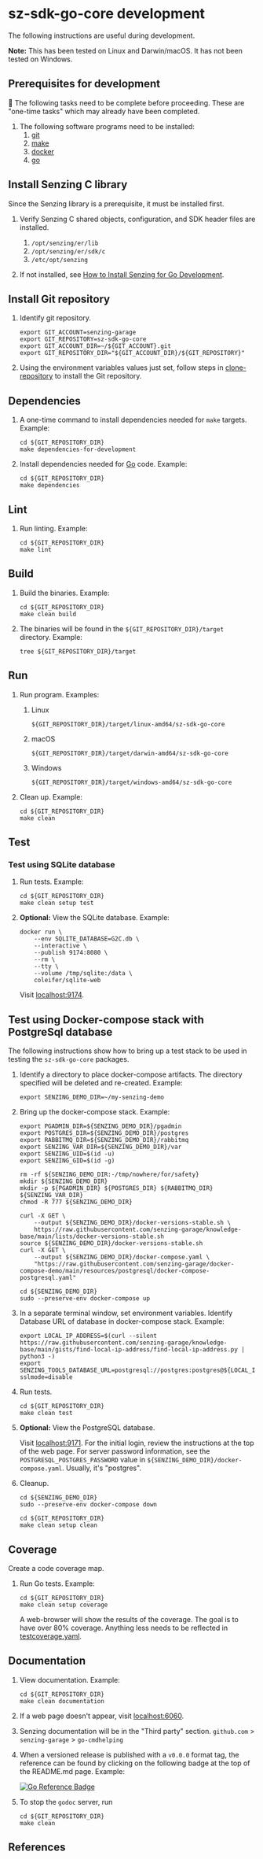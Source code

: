 # sz-sdk-go-core development

The following instructions are useful during development.

**Note:** This has been tested on Linux and Darwin/macOS.
It has not been tested on Windows.

## Prerequisites for development

:thinking: The following tasks need to be complete before proceeding.
These are "one-time tasks" which may already have been completed.

1. The following software programs need to be installed:
    1. [git]
    1. [make]
    1. [docker]
    1. [go]

## Install Senzing C library

Since the Senzing library is a prerequisite, it must be installed first.

1. Verify Senzing C shared objects, configuration, and SDK header files are installed.
    1. `/opt/senzing/er/lib`
    1. `/opt/senzing/er/sdk/c`
    1. `/etc/opt/senzing`

1. If not installed, see [How to Install Senzing for Go Development].

## Install Git repository

1. Identify git repository.

    ```console
    export GIT_ACCOUNT=senzing-garage
    export GIT_REPOSITORY=sz-sdk-go-core
    export GIT_ACCOUNT_DIR=~/${GIT_ACCOUNT}.git
    export GIT_REPOSITORY_DIR="${GIT_ACCOUNT_DIR}/${GIT_REPOSITORY}"

    ```

1. Using the environment variables values just set, follow
   steps in [clone-repository] to install the Git repository.

## Dependencies

1. A one-time command to install dependencies needed for `make` targets.
   Example:

    ```console
    cd ${GIT_REPOSITORY_DIR}
    make dependencies-for-development

    ```

1. Install dependencies needed for [Go] code.
   Example:

    ```console
    cd ${GIT_REPOSITORY_DIR}
    make dependencies

    ```

## Lint

1. Run linting.
   Example:

    ```console
    cd ${GIT_REPOSITORY_DIR}
    make lint

    ```

## Build

1. Build the binaries.
   Example:

    ```console
    cd ${GIT_REPOSITORY_DIR}
    make clean build

    ```

1. The binaries will be found in the `${GIT_REPOSITORY_DIR}/target` directory.
   Example:

    ```console
    tree ${GIT_REPOSITORY_DIR}/target

    ```

## Run

1. Run program.
   Examples:

    1. Linux

        ```console
        ${GIT_REPOSITORY_DIR}/target/linux-amd64/sz-sdk-go-core

        ```

    1. macOS

        ```console
        ${GIT_REPOSITORY_DIR}/target/darwin-amd64/sz-sdk-go-core

        ```

    1. Windows

        ```console
        ${GIT_REPOSITORY_DIR}/target/windows-amd64/sz-sdk-go-core

        ```

1. Clean up.
   Example:

    ```console
    cd ${GIT_REPOSITORY_DIR}
    make clean

    ```

## Test

### Test using SQLite database

1. Run tests.
   Example:

    ```console
    cd ${GIT_REPOSITORY_DIR}
    make clean setup test

    ```

1. **Optional:** View the SQLite database.
   Example:

    ```console
    docker run \
        --env SQLITE_DATABASE=G2C.db \
        --interactive \
        --publish 9174:8080 \
        --rm \
        --tty \
        --volume /tmp/sqlite:/data \
        coleifer/sqlite-web

    ```

   Visit [localhost:9174](http://localhost:9174).

## Test using Docker-compose stack with PostgreSql database

The following instructions show how to bring up a test stack to be used
in testing the `sz-sdk-go-core` packages.

1. Identify a directory to place docker-compose artifacts.
   The directory specified will be deleted and re-created.
   Example:

    ```console
    export SENZING_DEMO_DIR=~/my-senzing-demo

    ```

1. Bring up the docker-compose stack.
   Example:

    ```console
    export PGADMIN_DIR=${SENZING_DEMO_DIR}/pgadmin
    export POSTGRES_DIR=${SENZING_DEMO_DIR}/postgres
    export RABBITMQ_DIR=${SENZING_DEMO_DIR}/rabbitmq
    export SENZING_VAR_DIR=${SENZING_DEMO_DIR}/var
    export SENZING_UID=$(id -u)
    export SENZING_GID=$(id -g)

    rm -rf ${SENZING_DEMO_DIR:-/tmp/nowhere/for/safety}
    mkdir ${SENZING_DEMO_DIR}
    mkdir -p ${PGADMIN_DIR} ${POSTGRES_DIR} ${RABBITMQ_DIR} ${SENZING_VAR_DIR}
    chmod -R 777 ${SENZING_DEMO_DIR}

    curl -X GET \
        --output ${SENZING_DEMO_DIR}/docker-versions-stable.sh \
        https://raw.githubusercontent.com/senzing-garage/knowledge-base/main/lists/docker-versions-stable.sh
    source ${SENZING_DEMO_DIR}/docker-versions-stable.sh
    curl -X GET \
        --output ${SENZING_DEMO_DIR}/docker-compose.yaml \
        "https://raw.githubusercontent.com/senzing-garage/docker-compose-demo/main/resources/postgresql/docker-compose-postgresql.yaml"

    cd ${SENZING_DEMO_DIR}
    sudo --preserve-env docker-compose up

    ```

1. In a separate terminal window, set environment variables.
   Identify Database URL of database in docker-compose stack.
   Example:

    ```console
    export LOCAL_IP_ADDRESS=$(curl --silent https://raw.githubusercontent.com/senzing-garage/knowledge-base/main/gists/find-local-ip-address/find-local-ip-address.py | python3 -)
    export SENZING_TOOLS_DATABASE_URL=postgresql://postgres:postgres@${LOCAL_IP_ADDRESS}:5432/G2/?sslmode=disable

    ```

1. Run tests.

    ```console
    cd ${GIT_REPOSITORY_DIR}
    make clean test

    ```

1. **Optional:** View the PostgreSQL database.

   Visit [localhost:9171](http://localhost:9171).
   For the initial login, review the instructions at the top of the web page.
   For server password information, see the `POSTGRESQL_POSTGRES_PASSWORD` value in `${SENZING_DEMO_DIR}/docker-compose.yaml`.
   Usually, it's "postgres".

1. Cleanup.

    ```console
    cd ${SENZING_DEMO_DIR}
    sudo --preserve-env docker-compose down

    cd ${GIT_REPOSITORY_DIR}
    make clean setup clean

    ```

## Coverage

Create a code coverage map.

1. Run Go tests.
   Example:

    ```console
    cd ${GIT_REPOSITORY_DIR}
    make clean setup coverage

    ```

   A web-browser will show the results of the coverage.
   The goal is to have over 80% coverage.
   Anything less needs to be reflected in [testcoverage.yaml].

## Documentation

1. View documentation.
   Example:

    ```console
    cd ${GIT_REPOSITORY_DIR}
    make clean documentation

    ```

1. If a web page doesn't appear, visit [localhost:6060].
1. Senzing documentation will be in the "Third party" section.
   `github.com` > `senzing-garage` > `go-cmdhelping`

1. When a versioned release is published with a `v0.0.0` format tag,
the reference can be found by clicking on the following badge at the top of the README.md page.
Example:

    [![Go Reference Badge]][Go Reference]

1. To stop the `godoc` server, run

    ```console
    cd ${GIT_REPOSITORY_DIR}
    make clean

    ```

## References

[clone-repository]: https://github.com/senzing-garage/knowledge-base/blob/main/HOWTO/clone-repository.md
[docker]: https://github.com/senzing-garage/knowledge-base/blob/main/WHATIS/docker.md
[git]: https://github.com/senzing-garage/knowledge-base/blob/main/WHATIS/git.md
[Go Reference Badge]: https://pkg.go.dev/badge/github.com/senzing-garage/sz-sdk-go-core.svg
[Go Reference]: https://pkg.go.dev/github.com/senzing-garage/sz-sdk-go-core
[go]: https://github.com/senzing-garage/knowledge-base/blob/main/WHATIS/go.md
[How to Install Senzing for Go Development]: https://github.com/senzing-garage/knowledge-base/blob/main/HOWTO/install-senzing-for-go-development.md
[localhost:6060]: http://localhost:6060/pkg/github.com/senzing-garage/sz-sdk-go-core/
[make]: https://github.com/senzing-garage/knowledge-base/blob/main/WHATIS/make.md
[testcoverage.yaml]: ../.github/coverage/testcoverage.yaml
